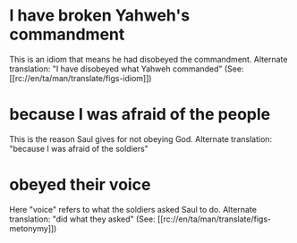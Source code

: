 # I have broken Yahweh's commandment

This is an idiom that means he had disobeyed the commandment. Alternate translation: "I have disobeyed what Yahweh commanded" (See: [[rc://en/ta/man/translate/figs-idiom]])

# because I was afraid of the people

This is the reason Saul gives for not obeying God. Alternate translation: "because I was afraid of the soldiers"

# obeyed their voice

Here "voice" refers to what the soldiers asked Saul to do. Alternate translation: "did what they asked" (See: [[rc://en/ta/man/translate/figs-metonymy]])

